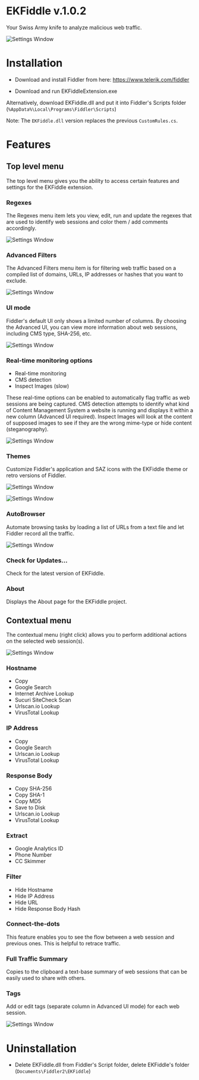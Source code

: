 # EKFiddle v.1.0.2

Your Swiss Army knife to analyze malicious web traffic.

![Settings Window](https://github.com/malwareinfosec/EKFiddle/blob/master/Screenshots/EKFiddle.png)

# Installation

* Download and install Fiddler from here: https://www.telerik.com/fiddler

* Download and run EKFiddleExtension.exe

Alternatively, download EKFiddle.dll and put it into Fiddler's Scripts folder (`%AppData%\Local\Programs\Fiddler\Scripts`)

Note: The `EKFiddle.dll` version replaces the previous `CustomRules.cs`.

# Features

## Top level menu

The top level menu gives you the ability to access certain features and settings for the EKFiddle extension.

### Regexes

The Regexes menu item lets you view, edit, run and update the regexes that are used to identify web sessions and color them / add comments accordingly.

![Settings Window](https://github.com/malwareinfosec/EKFiddle/blob/master/Screenshots/regexes_menu.png)

### Advanced Filters

The Advanced Filters menu item is for filtering web traffic based on a compiled list of domains, URLs, IP addresses or hashes that you want to exclude.

![Settings Window](https://github.com/malwareinfosec/EKFiddle/blob/master/Screenshots/menufilters.png)

### UI mode

Fiddler's default UI only shows a limited number of columns. By choosing the Advanced UI, you can view more information about web sessions, including CMS type, SHA-256, etc.

![Settings Window](https://github.com/malwareinfosec/EKFiddle/blob/master/Screenshots/UI_menu.png)

### Real-time monitoring options

* Real-time monitoring
* CMS detection
* Inspect Images (slow)

These real-time options can be enabled to automatically flag traffic as web sessions are being captured. CMS detection attempts to identify what kind of Content Management System a website is running and displays it within a new column (Advanced UI required).
Inspect Images will look at the content of supposed images to see if they are the wrong mime-type or hide content (steganography).

![Settings Window](https://github.com/malwareinfosec/EKFiddle/blob/master/Screenshots/monitoring_menu.png)

### Themes

Customize Fiddler's application and SAZ icons with the EKFiddle theme or retro versions of Fiddler.

![Settings Window](https://github.com/malwareinfosec/EKFiddle/blob/master/Screenshots/themes_menu.png)

![Settings Window](https://github.com/malwareinfosec/EKFiddle/blob/master/Screenshots/ico.png)

### AutoBrowser

Automate browsing tasks by loading a list of URLs from a text file and let Fiddler record all the traffic.

![Settings Window](https://github.com/malwareinfosec/EKFiddle/blob/master/Screenshots/browserauto.png)

### Check for Updates...

Check for the latest version of EKFiddle.

### About

Displays the About page for the EKFiddle project.

## Contextual menu

The contextual menu (right click) allows you to perform additional actions on the selected web session(s).

![Settings Window](https://github.com/malwareinfosec/EKFiddle/blob/master/Screenshots/contextual_menu.png)

### Hostname

* Copy
* Google Search
* Internet Archive Lookup
* Sucuri SiteCheck Scan
* Urlscan.io Lookup
* VirusTotal Lookup

### IP Address

* Copy
* Google Search
* Urlscan.io Lookup
* VirusTotal Lookup

### Response Body

* Copy SHA-256
* Copy SHA-1
* Copy MD5
* Save to Disk
* Urlscan.io Lookup
* VirusTotal Lookup

### Extract

* Google Analytics ID
* Phone Number
* CC Skimmer

### Filter

* Hide Hostname
* Hide IP Address
* Hide URL
* Hide Response Body Hash

### Connect-the-dots

This feature enables you to see the flow between a web session and previous ones. This is helpful to retrace traffic.

### Full Traffic Summary

Copies to the clipboard a text-base summary of web sessions that can be easily used to share with others.

### Tags

Add or edit tags (separate column in Advanced UI mode) for each web session.

![Settings Window](https://github.com/malwareinfosec/EKFiddle/blob/master/Screenshots/tags.png)

# Uninstallation

* Delete EKFiddle.dll from Fiddler's Script folder, delete EKFiddle's folder (`Documents\Fiddler2\EKFiddle`)

